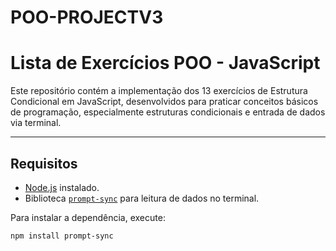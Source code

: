 # POO-PROJECTV3
# Lista de Exercícios POO - JavaScript

Este repositório contém a implementação dos 13 exercícios de Estrutura Condicional em JavaScript, desenvolvidos para praticar conceitos básicos de programação, especialmente estruturas condicionais e entrada de dados via terminal.

---

## Requisitos

- [Node.js](https://nodejs.org/) instalado.
- Biblioteca [`prompt-sync`](https://www.npmjs.com/package/prompt-sync) para leitura de dados no terminal.

Para instalar a dependência, execute:

```bash
npm install prompt-sync
